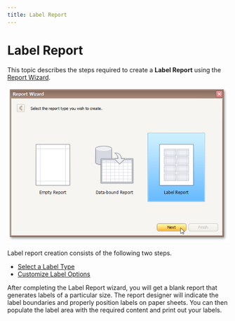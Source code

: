 ```yaml
---
title: Label Report
---
```

# Label Report
This topic describes the steps required to create a **Label Report** using the [Report Wizard](../../../../../interface-elements-for-desktop/articles/report-designer/report-designer-for-winforms/report-wizard/data-bound-report.md).

![RD_ReportWizard_Label_0](../../../../images/Img8300.png)

Label report creation consists of the following two steps.
* [Select a Label Type](../../../../../interface-elements-for-desktop/articles/report-designer/report-designer-for-winforms/report-wizard/label-report/select-a-label-type.md)
* [Customize Label Options](../../../../../interface-elements-for-desktop/articles/report-designer/report-designer-for-winforms/report-wizard/label-report/customize-label-options.md)

After completing the Label Report wizard, you will get a blank report that generates labels of a particular size. The report designer will indicate the label boundaries and properly position labels on paper sheets. You can then populate the label area with the required content and print out your labels.